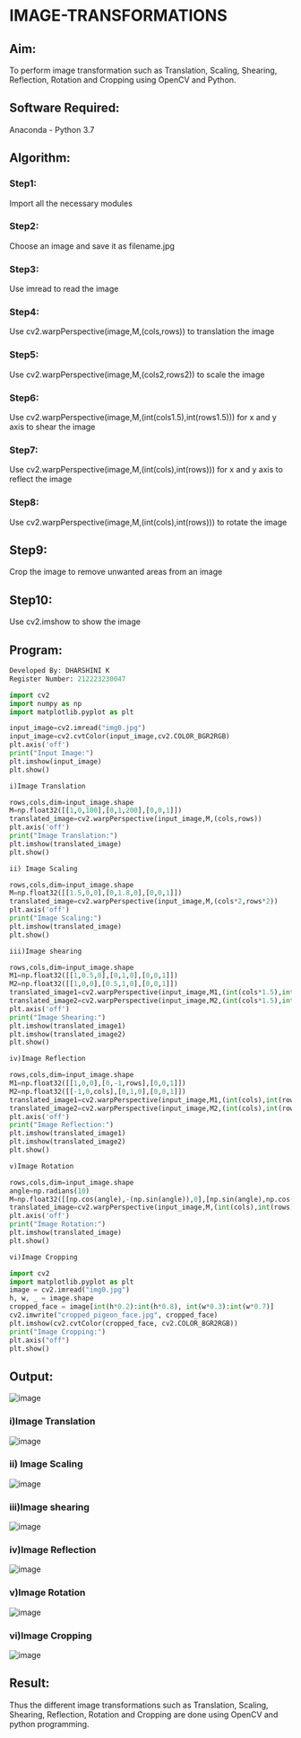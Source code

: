 # IMAGE-TRANSFORMATIONS

## Aim:
To perform image transformation such as Translation, Scaling, Shearing, Reflection, Rotation and Cropping using OpenCV and Python.

## Software Required:
Anaconda - Python 3.7

## Algorithm:
### Step1:
Import all the necessary modules

### Step2:
Choose an image and save it as filename.jpg

### Step3:
Use imread to read the image

### Step4:
Use cv2.warpPerspective(image,M,(cols,rows)) to translation the image

### Step5:
Use cv2.warpPerspective(image,M,(cols2,rows2)) to scale the image

### Step6:
Use cv2.warpPerspective(image,M,(int(cols1.5),int(rows1.5))) for x and y axis to shear the image

### Step7:
Use cv2.warpPerspective(image,M,(int(cols),int(rows))) for x and y axis to reflect the image

### Step8:
Use cv2.warpPerspective(image,M,(int(cols),int(rows))) to rotate the image

## Step9:
Crop the image to remove unwanted areas from an image

## Step10:
Use cv2.imshow to show the image

## Program:
```python
Developed By: DHARSHINI K
Register Number: 212223230047

import cv2
import numpy as np
import matplotlib.pyplot as plt

input_image=cv2.imread("img0.jpg")
input_image=cv2.cvtColor(input_image,cv2.COLOR_BGR2RGB)
plt.axis('off')
print("Input Image:")
plt.imshow(input_image)
plt.show()

i)Image Translation

rows,cols,dim=input_image.shape
M=np.float32([[1,0,100],[0,1,200],[0,0,1]])
translated_image=cv2.warpPerspective(input_image,M,(cols,rows))
plt.axis('off')
print("Image Translation:")
plt.imshow(translated_image)
plt.show()

ii) Image Scaling

rows,cols,dim=input_image.shape
M=np.float32([[1.5,0,0],[0,1.8,0],[0,0,1]])
translated_image=cv2.warpPerspective(input_image,M,(cols*2,rows*2))
plt.axis('off')
print("Image Scaling:")
plt.imshow(translated_image)
plt.show()

iii)Image shearing

rows,cols,dim=input_image.shape
M1=np.float32([[1,0.5,0],[0,1,0],[0,0,1]])
M2=np.float32([[1,0,0],[0.5,1,0],[0,0,1]])
translated_image1=cv2.warpPerspective(input_image,M1,(int(cols*1.5),int(rows*1.5)))
translated_image2=cv2.warpPerspective(input_image,M2,(int(cols*1.5),int(rows*1.5)))
plt.axis('off')
print("Image Shearing:")
plt.imshow(translated_image1)
plt.imshow(translated_image2)
plt.show()

iv)Image Reflection

rows,cols,dim=input_image.shape
M1=np.float32([[1,0,0],[0,-1,rows],[0,0,1]])
M2=np.float32([[-1,0,cols],[0,1,0],[0,0,1]])
translated_image1=cv2.warpPerspective(input_image,M1,(int(cols),int(rows)))
translated_image2=cv2.warpPerspective(input_image,M2,(int(cols),int(rows)))
plt.axis('off')
print("Image Reflection:")
plt.imshow(translated_image1)
plt.imshow(translated_image2)
plt.show()

v)Image Rotation

rows,cols,dim=input_image.shape
angle=np.radians(10)
M=np.float32([[np.cos(angle),-(np.sin(angle)),0],[np.sin(angle),np.cos(angle),0],[0,0,1]])
translated_image=cv2.warpPerspective(input_image,M,(int(cols),int(rows)))
plt.axis('off')
print("Image Rotation:")
plt.imshow(translated_image)
plt.show()

vi)Image Cropping

import cv2
import matplotlib.pyplot as plt
image = cv2.imread("img0.jpg")
h, w, _ = image.shape
cropped_face = image[int(h*0.2):int(h*0.8), int(w*0.3):int(w*0.7)]
cv2.imwrite("cropped_pigeon_face.jpg", cropped_face)
plt.imshow(cv2.cvtColor(cropped_face, cv2.COLOR_BGR2RGB))
print("Image Cropping:")
plt.axis("off")
plt.show()
```
## Output:

![image](https://github.com/user-attachments/assets/fb710477-9c5c-4e36-8936-9b5d15767709)

### i)Image Translation

![image](https://github.com/user-attachments/assets/9758ffd0-baaf-4c8f-a8eb-d79e28b1a165)

### ii) Image Scaling

![image](https://github.com/user-attachments/assets/60914f03-18b7-4a9e-a684-a22abb18b1f2)

### iii)Image shearing

![image](https://github.com/user-attachments/assets/9a7ecabe-f921-49cf-ad84-4734d32158cb)

### iv)Image Reflection

![image](https://github.com/user-attachments/assets/6da28e7b-0dd7-4412-817b-4d4c9af848c8)

### v)Image Rotation

![image](https://github.com/user-attachments/assets/c9dbeae8-6d70-4f95-94c0-b3779cc4a9a2)

### vi)Image Cropping

![image](https://github.com/user-attachments/assets/397c13bc-72c4-49b3-865c-d9c146c0542c)

## Result: 
Thus the different image transformations such as Translation, Scaling, Shearing, Reflection, Rotation and Cropping are done using OpenCV and python programming.
